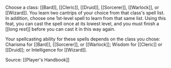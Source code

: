 Choose a class: [[Bard]], [[Cleric]], [[Druid]], [[Sorcerer]], [[Warlock]], or [[Wizard]]. You learn two cantrips of your choice from that class's spell list. In addition, choose one 1st-level spell to learn from that same list. Using this feat, you can cast the spell once at its lowest level, and you must finish a [[long rest]] before you can cast it in this way again.

Your spellcasting ability for these spells depends on the class you chose: Charisma for [[Bard]], [[Sorcerer]], or [[Warlock]]; Wisdom for [[Cleric]] or [[Druid]]; or Intelligence for [[Wizard]].

Source: [[Player's Handbook]]